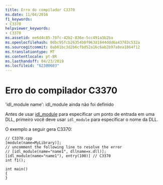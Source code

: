 ```yaml
---
title: Erro do compilador C3370
ms.date: 11/04/2016
f1_keywords:
- C3370
helpviewer_keywords:
- C3370
ms.assetid: ee6d4c85-78fc-42b2-836e-5cc491a3b2ba
ms.openlocfilehash: 0dbc95fcb26354b0f963d1844ddd6a43783c532a
ms.sourcegitcommit: 0ab61bc3d2b6cfbd52a16c6ab2b97a8ea1864f12
ms.translationtype: MT
ms.contentlocale: pt-BR
ms.lasthandoff: 04/23/2019
ms.locfileid: "62300603"
---
```

# <a name="compiler-error-c3370"></a>Erro do compilador C3370

'idl_module name': idl_module ainda não foi definido

Antes de usar [idl_module](../../windows/idl-module.md) para especificar um ponto de entrada em uma DLL, primeiro você deve usar `idl_module` para especificar o nome da DLL.

O exemplo a seguir gera C3370:

```
// C3370.cpp
[module(name=MyLibrary)];
// uncomment the following line to resolve the error
// [idl_module(name="name1", dllname=x.dll)];
[idl_module(name="name1"), entry(100)] // C3370
int f1();

int main()
{
}
```